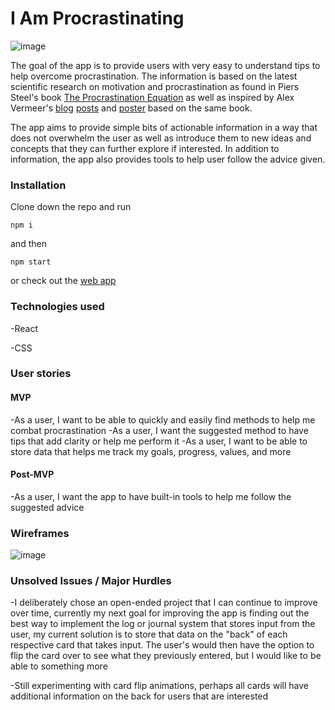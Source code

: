 # I Am Procrastinating

![image](https://user-images.githubusercontent.com/76757656/154614581-8fca28ea-5807-465e-89a2-9f0fa5fd6a8f.png)

The goal of the app is to provide users with very easy to understand tips to help overcome procrastination. The information is based on the latest scientific research on motivation and procrastination as found in Piers Steel's book [The Procrastination Equation](https://www.amazon.com/Procrastination-Equation-Putting-Things-Getting/dp/0061703621) as well as inspired by Alex Vermeer's [blog](https://alexvermeer.com/limit-procrastination/) [posts](https://alexvermeer.com/stop-procrastinating-right-now) and [poster](https://alexvermeer.com/wp-content/uploads/howtogetmotivated-2560x1440.png) based on the same book.

The app aims to provide simple bits of actionable information in a way that does not overwhelm the user as well as introduce them to new ideas and concepts that they can further explore if interested. In addition to information, the app also provides tools to help user follow the advice given.

### Installation 

Clone down the repo and run 
```
npm i
```
and then
```
npm start
```
or check out the [web app](https://i-am-procrastinating.netlify.app/)

### Technologies used

-React

-CSS

### User stories

#### MVP
-As a user, I want to be able to quickly and easily find methods to help me combat procrastination
-As a user, I want the suggested method to have tips that add clarity or help me perform it
-As a user, I want to be able to store data that helps me track my goals, progress, values, and more

#### Post-MVP
-As a user, I want the app to have built-in tools to help me follow the suggested advice

### Wireframes
![image](https://media.git.generalassemb.ly/user/40302/files/407e7b80-8afe-11ec-845c-a07bc860db4d)

### Unsolved Issues / Major Hurdles
-I deliberately chose an open-ended project that I can continue to improve over time, currently my next goal for improving the app is finding out the best way to implement the log or journal system that stores input from the user, my current solution is to store that data on the "back" of each respective card that takes input. The user's would then have the option to flip the card over to see what they previously entered, but I would like to be able to something more


-Still experimenting with card flip animations, perhaps all cards will have additional information on the back for users that are interested
